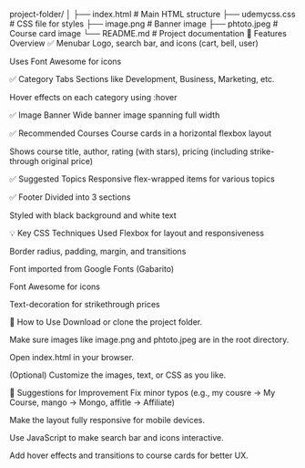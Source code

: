 project-folder/
│
├── index.html           # Main HTML structure
├── udemycss.css         # CSS file for styles
├── image.png            # Banner image
├── phtoto.jpeg          # Course card image
└── README.md            # Project documentation
🎨 Features Overview
✅ Menubar
Logo, search bar, and icons (cart, bell, user)

Uses Font Awesome for icons

✅ Category Tabs
Sections like Development, Business, Marketing, etc.

Hover effects on each category using :hover

✅ Image Banner
Wide banner image spanning full width

✅ Recommended Courses
Course cards in a horizontal flexbox layout

Shows course title, author, rating (with stars), pricing (including strike-through original price)

✅ Suggested Topics
Responsive flex-wrapped items for various topics

✅ Footer
Divided into 3 sections

Styled with black background and white text

💡 Key CSS Techniques Used
Flexbox for layout and responsiveness

Border radius, padding, margin, and transitions

Font imported from Google Fonts (Gabarito)

Font Awesome for icons

Text-decoration for strikethrough prices

🚀 How to Use
Download or clone the project folder.

Make sure images like image.png and phtoto.jpeg are in the root directory.

Open index.html in your browser.

(Optional) Customize the images, text, or CSS as you like.

📌 Suggestions for Improvement
Fix minor typos (e.g., my cousre → My Course, mango → Mongo, affitle → Affiliate)

Make the layout fully responsive for mobile devices.

Use JavaScript to make search bar and icons interactive.

Add hover effects and transitions to course cards for better UX.
